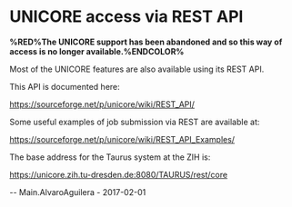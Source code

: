 # UNICORE access via REST API

**%RED%The UNICORE support has been abandoned and so this way of access
is no longer available.%ENDCOLOR%**

Most of the UNICORE features are also available using its REST API.

This API is documented here:

<https://sourceforge.net/p/unicore/wiki/REST_API/>

Some useful examples of job submission via REST are available at:

<https://sourceforge.net/p/unicore/wiki/REST_API_Examples/>

The base address for the Taurus system at the ZIH is:

<https://unicore.zih.tu-dresden.de:8080/TAURUS/rest/core>

-- Main.AlvaroAguilera - 2017-02-01
